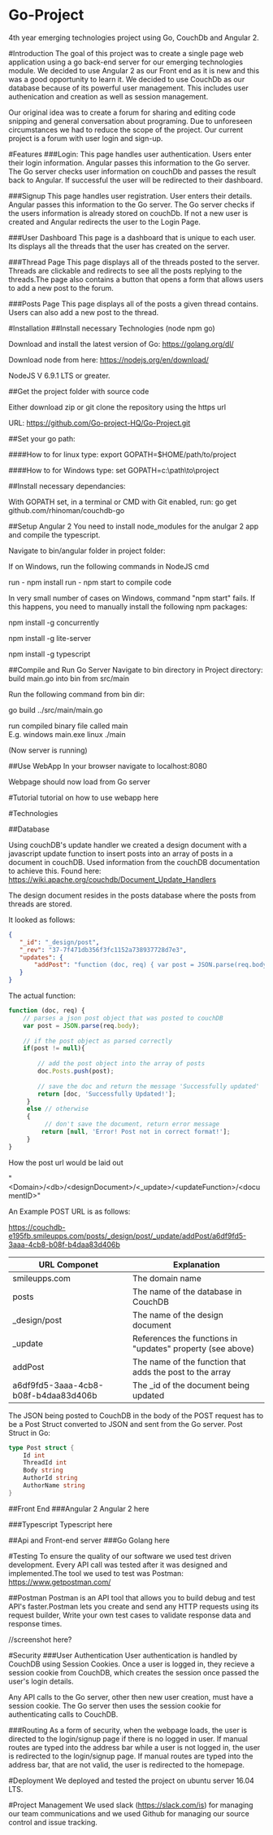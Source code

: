 # Go-Project
4th year emerging technologies project using Go, CouchDb and Angular 2. 

#Introduction
The goal of this project was to create a single page web application using a go back-end server for our emerging technologies module. We decided to use Angular 2 as our Front end as it is new and this was a good opportunity to learn it. We decided to use CouchDb as our database because of its powerful user management. This includes user authenication and creation as well as session management. 

Our original idea was to create a forum for sharing and editing code snipping and general conversation about programing. Due to unforeseen circumstances we had to reduce the scope of the project. Our current project is a forum with user login and sign-up.

#Features
###Login:
This page handles user authentication. Users enter their login information. Angular passes this information to the Go server. The Go server checks user information on couchDb and passes the result back to Angular. If successful the user will be redirected to their dashboard.

###Signup
This page handles user registration. User enters their details. Angular passes this information to the Go server. The Go server checks if the users information is already stored on couchDb. If not a new user is created and Angular redirects the user to the Login Page.

###User Dashboard
This page is a dashboard that is unique to each user. Its displays all the threads that the user has created on the server.

###Thread Page
This page displays all of the threads posted to the server. Threads are clickable and redirects to see all the posts replying to the threads.The page also contains a button that opens a form that allows users to add a new post to the forum.

###Posts Page
This page displays all of the posts a given thread contains. Users can also add a new post to the thread.

#Installation
##Install necessary Technologies (node npm go)

Download and install the latest version of Go: https://golang.org/dl/

Download node from here: https://nodejs.org/en/download/

NodeJS V 6.9.1 LTS or greater.

##Get the project folder with source code

Either download zip or git clone the repository using the https url

URL: https://github.com/Go-project-HQ/Go-Project.git

##Set your go path: 

####How to for linux
type: export GOPATH=$HOME/path/to/project

####How to for Windows
type: set GOPATH=c:\path\to\project

##Install necessary dependancies:

With GOPATH set, in a terminal or CMD with Git enabled, run:
go get github.com/rhinoman/couchdb-go

##Setup Angular 2
You need to install node_modules for the anulgar 2 app and compile the typescript.

Navigate to bin/angular folder in project folder:

If on Windows, run the following commands in NodeJS cmd

run - npm install
run - npm start to compile code

In very small number of cases on Windows, command "npm start" fails. If this happens, you need to manually install the following npm packages:

npm install -g concurrently

npm install -g lite-server 

npm install -g typescript

##Compile and Run Go Server 
Navigate to bin directory in Project directory:
build main.go into bin from src/main

Run the following command from bin dir:

go build ../src/main/main.go

run compiled binary file called main	
E.g.	windows main.exe
	linux ./main

(Now server is running)

##Use WebApp
In your browser navigate to localhost:8080

Webpage should now load from Go server

#Tutorial
tutorial on how to use webapp here

#Technologies

##Database

Using couchDB's update handler we created a design document with a javascript update function to insert posts into an array of posts in a document in couchDB.
Used information from the couchDB documentation to achieve this.
Found here: https://wiki.apache.org/couchdb/Document_Update_Handlers

The design document resides in the posts database where the posts from threads are stored.

It looked as follows:

```json
{
   "_id": "_design/post",
   "_rev": "37-7f471db356f3fc1152a738937728d7e3",
   "updates": {
       "addPost": "function (doc, req) { var post = JSON.parse(req.body); if(post != null){ 	doc.Posts.push(post); return [doc, 'Successfully Updated!'];}else{return [null, 'Error! Post not in correct format!'];}}"
   }
}
```
The actual function:
```javascript
function (doc, req) { 
    // parses a json post object that was posted to couchDB 
    var post = JSON.parse(req.body); 
    
    // if the post object as parsed correctly
    if(post != null){ 
      
        // add the post object into the array of posts
        doc.Posts.push(post); 
        
        // save the doc and return the message 'Successfully updated'
        return [doc, 'Successfully Updated!'];
     }
     else // otherwise
     {  
          // don't save the document, return error message
         return [null, 'Error! Post not in correct format!'];
     }
}
```
How the post url would be laid out

"\<Domain>/\<db>/\<designDocument>/\<_update>/\<updateFunction>/\<documentID>"

An Example POST URL is as follows:

https://couchdb-e195fb.smileupps.com/posts/_design/post/_update/addPost/a6df9fd5-3aaa-4cb8-b08f-b4daa83d406b

URL Componet | Explanation 
------------ | -----------
smileupps.com | The domain name
posts         | The name of the database in CouchDB
_design/post  | The name of the design document
_update       | References the functions in "updates" property (see above)
addPost       | The name of the function that adds the post to the array
a6df9fd5-3aaa-4cb8-b08f-b4daa83d406b | The _id of the document being updated

The JSON being posted to CouchDB in the body of the POST request has to be a Post Struct converted to JSON and sent from the Go server.
Post Struct in Go:

```go
type Post struct {
	Id int
	ThreadId int
	Body string
	AuthorId string
	AuthorName string
}
```

##Front End
###Angular 2
Angular 2 here

###Typescript
Typescript here

##Api and Front-end server
###Go
Golang here

#Testing
To ensure the quality of our software we used test driven development. Every API call was tested after it was designed and implemented.The tool we used to test was Postman:
https://www.getpostman.com/

##Postman
Postman is an API tool that allows you to build debug and test API's faster.Postman lets you create and send any HTTP requests using its request builder, Write your own test cases to validate response data and response times.

//screenshot here?

#Security
###User Authentication
User authentication is handled by CouchDB using Session Cookies.
Once a user is logged in, they recieve a session cookie from CouchDB, which creates the session once passed the user's login details.

Any API calls to the Go server, other then new user creation, must have a session cookie.
The Go server then uses the session cookie for authenticating calls to CouchDB.

###Routing
As a form of security, when the webpage loads, the user is directed to the login/signup page if there is no logged in user.
If manual routes are typed into the address bar while a user is not logged in, the user is redirected to the login/signup page.
If manual routes are typed into the address bar, that are not valid, the user is redirected to the homepage.

#Deployment
We deployed and tested the project on ubuntu server 16.04 LTS.

#Project Management
We used slack (https://slack.com/is) for managing our team communications and we used Github for managing our source control and issue tracking.

